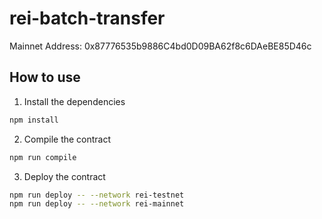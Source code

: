 # rei-batch-transfer
Mainnet Address: 0x87776535b9886C4bd0D09BA62f8c6DAeBE85D46c

## How to use

1. Install the dependencies

```bash
npm install
```

2. Compile the contract

```bash
npm run compile
```


3. Deploy the contract

```bash
npm run deploy -- --network rei-testnet
npm run deploy -- --network rei-mainnet